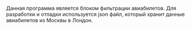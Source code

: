 Данная программа является блоком фильтрации авиабилетов.
Для разработки и отладки используется json файл, который
хранит данные авиабилетов из Москвы в Лондон.